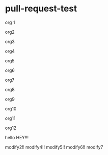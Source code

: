 # pull-request-test

org 1

org2

org3

org4

org5

org6

org7

org8

org9

org10

org11

org12

hello
HEY!!!

modify2!!
modify4!!
modify5!!
modify6!!
modify7
